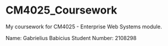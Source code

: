 # CM4025_Coursework
My coursework for CM4025 - Enterprise Web Systems module.

Name: Gabrielius Babicius
Student Number: 2108298


